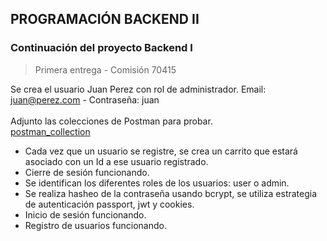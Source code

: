## PROGRAMACIÓN BACKEND II

### Continuación del proyecto Backend I


> Primera entrega - Comisión 70415

Se crea el usuario Juan Perez con rol de administrador. Email: juan@perez.com - Contraseña: juan<br><br>
Adjunto las colecciones de Postman para probar.<br>
[postman_collection](https://drive.google.com/drive/folders/1qbyFEGuxyUYIFf79tzSrvzeB1R_A4ycv?usp=drive_link)<br>

- Cada vez que un usuario se registre, se crea un carrito que estará asociado con un Id a ese usuario registrado.<br>
- Cierre de sesión funcionando.<br>
- Se identifican los diferentes roles de los usuarios: user o admin.<br>
- Se realiza hasheo de la contraseña usando bcrypt, se utiliza estrategia de autenticación passport, jwt y cookies.<br>
- Inicio de sesión funcionando.<br>
- Registro de usuarios funcionando.

